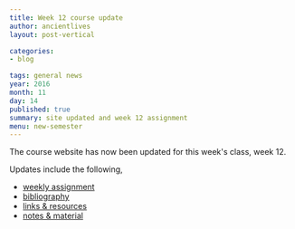 ```yaml
---
title: Week 12 course update
author: ancientlives
layout: post-vertical

categories:
- blog

tags: general news
year: 2016
month: 11
day: 14
published: true
summary: site updated and week 12 assignment
menu: new-semester
---
```


The course website has now been updated for this week's class, week 12.

Updates include the following,

* [weekly assignment](/weekly_assignment)
* [bibliography](/bibliography)
* [links & resources](/links)
* [notes & material](/notes)

